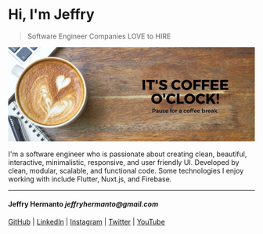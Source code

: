 # Hi, I'm Jeffry

> Software Engineer Companies LOVE to HIRE

![image](https://github.com/JeffryHermanto/JeffryHermanto/blob/master/banner.jpg)

I'm a software engineer who is passionate about creating clean, beautiful, interactive, minimalistic, responsive, and user friendly UI. Developed by clean, modular, scalable, and functional code. Some technologies I enjoy working with include Flutter, Nuxt.js, and Firebase.

---

#### Jeffry Hermanto _jeffryhermanto@gmail.com_
[GitHub](https://github.com/JeffryHermanto) | [LinkedIn](https://www.linkedin.com/in/jeffryhermanto) | [Instagram](https://www.instagram.com/jeffryhermanto) |
[Twitter](https://www.twitter.com/jeffryhermanto) | [YouTube](https://www.youtube.com/jeffryhermanto)
